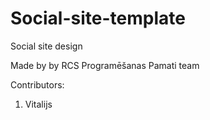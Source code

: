 # Social-site-template
Social site design

Made by by RCS Programēšanas Pamati team

Contributors:
1. Vitalijs
